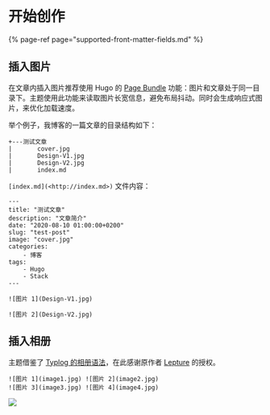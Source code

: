 # 开始创作

{% page-ref page="supported-front-matter-fields.md" %}

## 插入图片

在文章内插入图片推荐使用 Hugo 的 [Page Bundle](https://gohugo.io/content-management/page-bundles/) 功能：图片和文章处于同一目录下。主题使用此功能来读取图片长宽信息，避免布局抖动。同时会生成响应式图片，来优化加载速度。

举个例子，我博客的一篇文章的目录结构如下：

```text
+---测试文章
|       cover.jpg
|       Design-V1.jpg
|       Design-V2.jpg
|       index.md
```

`[index.md](<http://index.md>)` 文件内容：

```text
---
title: "测试文章"
description: "文章简介"
date: "2020-08-10 01:00:00+0200"
slug: "test-post"
image: "cover.jpg"
categories:
    - 博客
tags:
    - Hugo
    - Stack
---

![图片 1](Design-V1.jpg)   

![图片 2](Design-V2.jpg)
```

## 插入相册

主题借鉴了 [Typlog 的相册语法](https://blog.typlog.com/images)，在此感谢原作者 [Lepture](https://lepture.com/) 的授权。

```text
![图片 1](image1.jpg) ![图片 2](image2.jpg)
![图片 3](image3.jpg) ![图片 4](image4.jpg)
```

![](@assets/writing/image-gallery.jpg)

